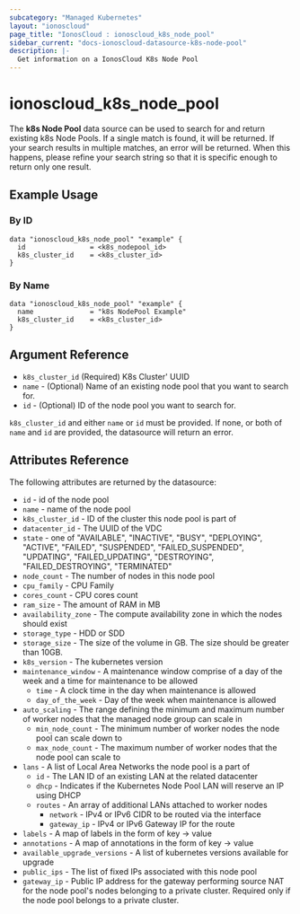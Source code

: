 ```yaml
---
subcategory: "Managed Kubernetes"
layout: "ionoscloud"
page_title: "IonosCloud : ionoscloud_k8s_node_pool"
sidebar_current: "docs-ionoscloud-datasource-k8s-node-pool"
description: |-
  Get information on a IonosCloud K8s Node Pool
---
```


# ionoscloud\_k8s\_node\_pool

The **k8s Node Pool** data source can be used to search for and return existing k8s Node Pools.
If a single match is found, it will be returned. If your search results in multiple matches, an error will be returned.
When this happens, please refine your search string so that it is specific enough to return only one result.

## Example Usage

### By ID
```hcl
data "ionoscloud_k8s_node_pool" "example" {
  id                = <k8s_nodepool_id>
  k8s_cluster_id 	= <k8s_cluster_id>
}
```

### By Name
```hcl
data "ionoscloud_k8s_node_pool" "example" {
  name              = "k8s NodePool Example"
  k8s_cluster_id 	= <k8s_cluster_id>
}
```

## Argument Reference

* `k8s_cluster_id` (Required) K8s Cluster' UUID
* `name` - (Optional) Name of an existing node pool that you want to search for.
* `id` - (Optional) ID of the node pool you want to search for.

`k8s_cluster_id` and either `name` or `id` must be provided. If none, or both of `name` and `id` are provided, the datasource will return an error.

## Attributes Reference

The following attributes are returned by the datasource:

* `id` - id of the node pool
* `name` - name of the node pool
* `k8s_cluster_id` - ID of the cluster this node pool is part of
* `datacenter_id` - The UUID of the VDC
* `state` - one of "AVAILABLE",
  "INACTIVE",
  "BUSY",
  "DEPLOYING",
  "ACTIVE",
  "FAILED",
  "SUSPENDED",
  "FAILED_SUSPENDED",
  "UPDATING",
  "FAILED_UPDATING",
  "DESTROYING",
  "FAILED_DESTROYING",
  "TERMINATED"
* `node_count` - The number of nodes in this node pool
* `cpu_family` - CPU Family
* `cores_count` - CPU cores count
* `ram_size` - The amount of RAM in MB
* `availability_zone` - The compute availability zone in which the nodes should exist
* `storage_type` - HDD or SDD
* `storage_size` - The size of the volume in GB. The size should be greater than 10GB.
* `k8s_version` - The kubernetes version
* `maintenance_window` - A maintenance window comprise of a day of the week and a time for maintenance to be allowed
  * `time` - A clock time in the day when maintenance is allowed
  * `day_of_the_week` - Day of the week when maintenance is allowed
* `auto_scaling` - The range defining the minimum and maximum number of worker nodes that the managed node group can scale in
  * `min_node_count` - The minimum number of worker nodes the node pool can scale down to
  * `max_node_count` - The maximum number of worker nodes that the node pool can scale to
* `lans` - A list of Local Area Networks the node pool is a part of
  * `id` - The LAN ID of an existing LAN at the related datacenter
  * `dhcp` - Indicates if the Kubernetes Node Pool LAN will reserve an IP using DHCP
  * `routes` - An array of additional LANs attached to worker nodes
    * `network` - IPv4 or IPv6 CIDR to be routed via the interface
    * `gateway_ip` - IPv4 or IPv6 Gateway IP for the route
* `labels` - A map of labels in the form of key -> value
* `annotations` - A map of annotations in the form of key -> value
* `available_upgrade_versions` - A list of kubernetes versions available for upgrade
* `public_ips` - The list of fixed IPs associated with this node pool
* `gateway_ip` - Public IP address for the gateway performing source NAT for the node pool's nodes belonging to a private cluster. Required only if the node pool belongs to a private cluster.
